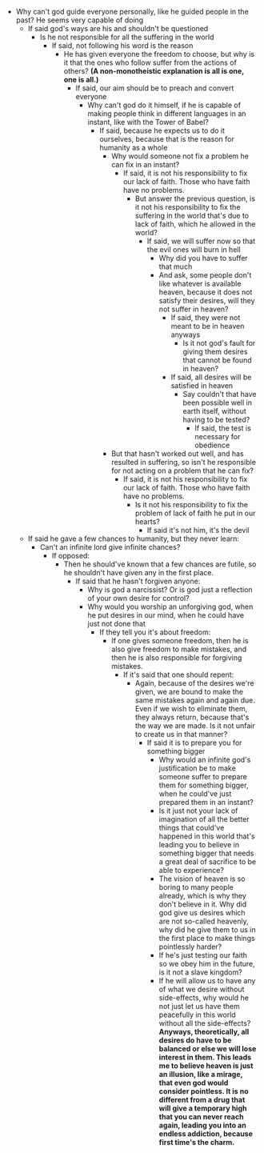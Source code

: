 - Why can't god guide everyone personally, like he guided people in the past? He seems very capable of doing 
	- If said god's ways are his and shouldn't be questioned
		- Is he not responsible for all the suffering in the world
			- If said, not following his word is the reason
				- He has given everyone the freedom to choose, but why is it that the ones who follow suffer from the actions of others? **(A non-monotheistic explanation is all is one, one is all.)**
					- If said, our aim should be to preach and convert everyone
						- Why can't god do it himself, if he is capable of making people think in different languages in an instant, like with the Tower of Babel?
							- If said, because he expects us to do it ourselves, because that is the reason for humanity as a whole
								- Why would someone not fix a problem he can fix in an instant?
									- If said, it is not his responsibility to fix our lack of faith. Those who have faith have no problems.
										- But answer the previous question, is it not his responsibility to fix the suffering in the world that's due to lack of faith, which he allowed in the world?
											- If said, we will suffer now so that the evil ones will burn in hell
												- Why did you have to suffer that much
												- And ask, some people don't like whatever is available heaven, because it does not satisfy their desires, will they not suffer in heaven?
													- If said, they were not meant to be in heaven anyways
														- Is it not god's fault for giving them desires that cannot be found in heaven?
													- If said, all desires will be satisfied in heaven
														- Say couldn't that have been possible well in earth itself, without having to be tested?
															- If said, the test is necessary for obedience
								- But that hasn't worked out well, and has resulted in suffering, so isn't he responsible for not acting on a problem that he can fix?
									- If said, it is not his responsibility to fix our lack of faith. Those who have faith have no problems.
										- Is it not his responsibility to fix the problem of lack of faith he put in our hearts?
											- If said it's not him, it's the devil
	- If said he gave a few chances to humanity, but they never learn:
		- Can't an infinite lord give infinite chances?
			- If opposed:
				- Then he should've known that a few chances are futile, so he shouldn't have given any in the first place.
					- If said that he hasn't forgiven anyone:
						- Why is god a narcissist? Or is god just a reflection of your own desire for control?
						- Why would you worship an unforgiving god, when he put desires in our mind, when he could have just not done that
							- If they tell you it's about freedom:
								- If one gives someone freedom, then he is also give freedom to make mistakes, and then he is also responsible for forgiving mistakes.
									- If it's said that one should repent:
										- Again, because of the desires we're given, we are bound to make the same mistakes again and again due. Even if we wish to eliminate them, they always return, because that's the way we are made. Is it not unfair to create us in that manner?
											- If said it is to prepare you for something bigger
												- Why would an infinite god's justification be to make someone suffer to prepare them for something bigger, when he could've just prepared them in an instant?
												- Is it just not your lack of imagination of all the better things that could've happened in this world that's leading you to believe in something bigger that needs a great deal of sacrifice to be able to experience?
												- The vision of heaven is so boring to many people already, which is why they don't believe in it. Why did god give us desires which are not so-called heavenly, why did he give them to us in the first place to make things pointlessly harder?
												- If he's just testing our faith so we obey him in the future, is it not a slave kingdom?
												- If he will allow us to have any of what we desire without side-effects, why would he not just let us have them peacefully in this world without all the side-effects? **Anyways, theoretically, all desires do have to be balanced or else we will lose interest in them. This leads me to believe heaven is just an illusion, like a mirage, that even god would consider pointless. It is no different from a drug that will give a temporary high that you can never reach again, leading you into an endless addiction, because first time's the charm.**